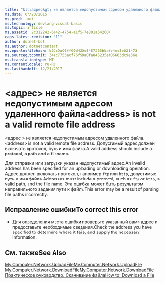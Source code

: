 ```yaml
---
title: "&lt;адрес&gt; не является недопустимым адресом удаленного файла"
ms.date: 07/20/2015
ms.prod: .net
ms.technology: devlang-visual-basic
ms.topic: article
ms.assetid: 2c312242-6c42-4754-a1f5-7e801a542604
caps.latest.revision: "11"
author: dotnet-bot
ms.author: dotnetcontent
ms.openlocfilehash: b81c9a96ff90d429e5457283bbafb4ec3e021473
ms.sourcegitcommit: 34ec7753acf76f90a0fa845235ef06663dc9e36e
ms.translationtype: MT
ms.contentlocale: ru-RU
ms.lasthandoff: 12/21/2017
---
```

# <a name="ltaddressgt-is-not-a-valid-remote-file-address"></a><span data-ttu-id="c432d-102">&lt;адрес&gt; не является недопустимым адресом удаленного файла</span><span class="sxs-lookup"><span data-stu-id="c432d-102">&lt;address&gt; is not a valid remote file address</span></span>
<span data-ttu-id="c432d-103">\<адрес > не является недопустимым адресом удаленного файла.</span><span class="sxs-lookup"><span data-stu-id="c432d-103">\<address> is not a valid remote file address.</span></span> <span data-ttu-id="c432d-104">Допустимый адрес должен включать протокол, путь и имя файла.</span><span class="sxs-lookup"><span data-stu-id="c432d-104">A valid address should include a protocol, a path and a filename.</span></span>  
  
 <span data-ttu-id="c432d-105">Для отправки или загрузки указан недопустимый адрес.</span><span class="sxs-lookup"><span data-stu-id="c432d-105">An invalid address has been specified for an uploading or downloading operation.</span></span> <span data-ttu-id="c432d-106">Адрес должен включать протокол, например `ftp` или `http`, допустимые путь и имя файла.</span><span class="sxs-lookup"><span data-stu-id="c432d-106">Addresses must include a protocol, such as `ftp` or `http`, a valid path, and the file name.</span></span> <span data-ttu-id="c432d-107">Эта ошибка может быть результатом неправильного задания пути к файлу.</span><span class="sxs-lookup"><span data-stu-id="c432d-107">This error may be a result of parsing file paths incorrectly.</span></span>  
  
## <a name="to-correct-this-error"></a><span data-ttu-id="c432d-108">Исправление ошибки</span><span class="sxs-lookup"><span data-stu-id="c432d-108">To correct this error</span></span>  
  
-   <span data-ttu-id="c432d-109">Для определения места ошибки проверьте указанный вами адрес и предоставьте необходимые сведения.</span><span class="sxs-lookup"><span data-stu-id="c432d-109">Check the address you have specified to determine where it fails, and supply the necessary information.</span></span>  
  
## <a name="see-also"></a><span data-ttu-id="c432d-110">См. также</span><span class="sxs-lookup"><span data-stu-id="c432d-110">See Also</span></span>  
 [<span data-ttu-id="c432d-111">My.Computer.Network.UploadFile</span><span class="sxs-lookup"><span data-stu-id="c432d-111">My.Computer.Network.UploadFile</span></span>](xref:Microsoft.VisualBasic.Devices.Network.UploadFile%2A)  
 [<span data-ttu-id="c432d-112">My.Computer.Network.DownloadFile</span><span class="sxs-lookup"><span data-stu-id="c432d-112">My.Computer.Network.DownloadFile</span></span>](xref:Microsoft.VisualBasic.Devices.Network.DownloadFile%2A)  
 [<span data-ttu-id="c432d-113">Практическое руководство. Скачивание файла</span><span class="sxs-lookup"><span data-stu-id="c432d-113">How to: Download a File</span></span>](../../visual-basic/developing-apps/programming/computer-resources/how-to-download-a-file.md)  


